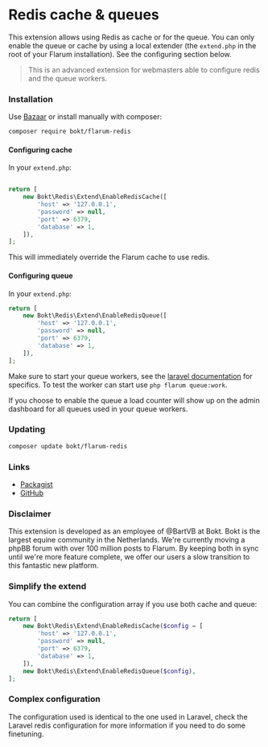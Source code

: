# Redis cache & queues

This extension allows using Redis as cache or for the queue. You can only enable the queue or cache by using a local extender (the `extend.php` in the root of your Flarum installation). See the configuring section below.

> This is an advanced extension for webmasters able to configure redis and the queue workers.

### Installation
Use [Bazaar](https://discuss.flarum.org/d/5151-flagrow-bazaar-the-extension-marketplace) or install manually with composer:

```sh
composer require bokt/flarum-redis
```

#### Configuring cache

In your `extend.php`:

```php

return [
    new Bokt\Redis\Extend\EnableRedisCache([
        'host' => '127.0.0.1',
        'password' => null,
        'port' => 6379,
        'database' => 1,
    ]),
];
```

This will immediately override the Flarum cache to use redis.

#### Configuring queue

In your `extend.php`:

```php
return [
    new Bokt\Redis\Extend\EnableRedisQueue([
        'host' => '127.0.0.1',
        'password' => null,
        'port' => 6379,
        'database' => 1,
    ]),
];
```

Make sure to start your queue workers, see the [laravel documentation](https://laravel.com/docs/5.7/queues#running-the-queue-worker) for specifics. To test the worker can start use `php flarum queue:work`.

If you choose to enable the queue a load counter will show up on the admin dashboard for all queues used in your queue workers.

### Updating

```sh
composer update bokt/flarum-redis
```

### Links

- [Packagist](https://packagist.org/packages/bokt/flarum-redis)
- [GitHub](https://github.com/bokt/flarum-redis)

### Disclaimer

This extension is developed as an employee of @BartVB at Bokt. Bokt is the largest equine community in the Netherlands. We're currently moving a phpBB forum with over 100 million posts to Flarum. By keeping both in sync until we're more feature complete, we offer our users a slow transition to this fantastic new platform.

### Simplify the extend

You can combine the configuration array if you use both cache and queue:

```php
return [
    new Bokt\Redis\Extend\EnableRedisCache($config = [
        'host' => '127.0.0.1',
        'password' => null,
        'port' => 6379,
        'database' => 1,
    ]),
    new Bokt\Redis\Extend\EnableRedisQueue($config),
];
```

### Complex configuration

The configuration used is identical to the one used in Laravel, check the Laravel redis configuration for more information if you need to do some finetuning.
